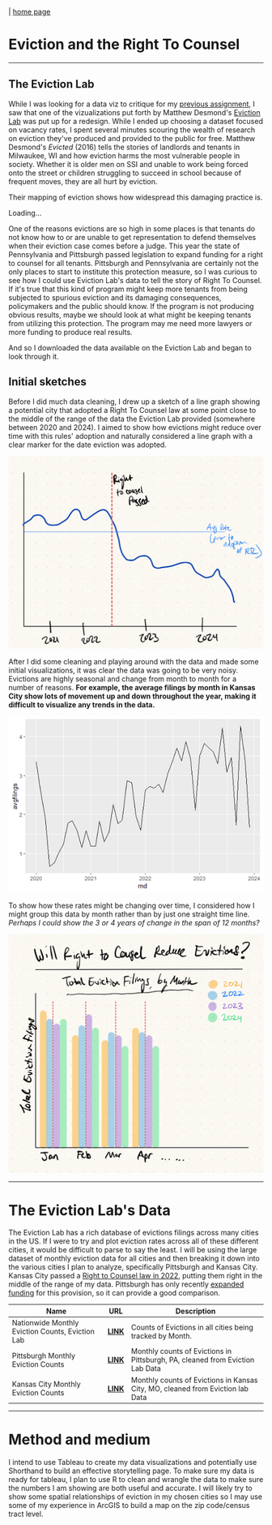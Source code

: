 | [home page](https://morgansh9212.github.io/morgan_shaw_portfolio/)



# Eviction and the Right To Counsel
-----------
## The Eviction Lab

While I was looking for a data viz to critique for my [previous assignment](MakeoverMonday_34.html), I saw that one of the vizualizations put forth by Matthew Desmond's [Eviction Lab](evictionlab.org) was put up for a redesign. 
While I ended up choosing a dataset focused on vacancy rates, I spent several minutes scouring the wealth of research on eviction they've produced and provided to the public for free. 
Matthew Desmond's *Evicted* (2016) tells the stories of landlords and tenants in Milwaukee, WI and how eviction harms the most vulnerable people in society. 
Whether it is older men on SSI and unable to work being forced onto the street or children struggling to succeed in school because of frequent moves, they are all hurt by eviction.

Their mapping of eviction shows how widespread this damaging practice is. 
<div data-pym-src="https://evictionlab.org/map/?m=raw&c=p&b=efr&s=all&r=states&y=2018&z=3.94&lat=38.14&lon=-97.54&lang=en&embed=true">Loading...</div><script type="text/javascript" src="https://pym.nprapps.org/pym-loader.v1.min.js"></script>

One of the reasons evictions are so high in some places is that tenants do not know how to or are unable to get representation to defend themselves when their eviction case comes before a judge. This year the state of Pennsylvania and Pittsburgh passed legislation to expand funding for a right to counsel for all tenants. Pittsburgh and Pennsylvania are certainly not the only places to start to institute this protection measure, so I was curious to see how I could use Eviction Lab's data to tell the story of Right To Counsel. If it's true that this kind of program might keep more tenants from being subjected to spurious eviction and its damaging consequences, policymakers and the public should know. If the program is not producing obvious results, maybe we should look at what might be keeping tenants from utilizing this protection. The program may me need more lawyers or more funding to produce real results. 

And so I downloaded the data available on the Eviction Lab and began to look through it.

## Initial sketches
Before I did much data cleaning, I drew up a sketch of a line graph showing a potential city that adopted a Right To Counsel law at some point close to the middle of the range of the data the Eviction Lab provided (somewhere between 2020 and 2024). I aimed to show how evictions might reduce over time with this rules' adoption and naturally considered a line graph with a clear marker for the date eviction was adopted.  

<img src="fp_pi_sketch1.png"
  width="600"/>

After I did some cleaning and playing around with the data and made some initial visualizations, it was clear the data was going to be very noisy. Evictions are highly seasonal and change from month to month for a number of reasons. 
**For example, the average filings by month in Kansas City show lots of movement up and down throughout the year, making it difficult to visualize any trends in the data.**  

![Line graph of average filings in KC showing lots of movement up and down](/kc_avgevictionfilingsbymonth.png)

To show how these rates might be changing over time, I considered how I might group this data by month rather than by just one straight time line. 
*Perhaps I could show the 3 or 4 years of change in the span of 12 months?*  


<img src="fp_pi_sketch2bar.png"
    width="600"/>

------------------------------------  
# The Eviction Lab's Data

The Eviction Lab has a rich database of evictions filings across many cities in the US. If I were to try and plot eviction rates across all of these different cities, it would be difficult to parse to say the least. 
I will be using the large dataset of monthly eviction data for all cities and then breaking it down into the various cities I plan to analyze, specifically Pittsburgh and Kansas City. Kansas City passed a [Right to Counsel law in 2022](https://www.kansascity.com/news/politics-government/article256472976.html), putting them right in the middle of the range of my data. Pittsburgh has only recently [expanded funding](https://www.post-gazette.com/news/politics-local/2024/09/04/pittsburgh-city-council-funding-eviction-prevention-programs/stories/202409040078#:~:text=City%20Council%20approves%20additional%20funding%20for%20eviction%20prevention%20programs,-Hallie%20Lauer&text=Nearly%20a%20quarter%20of%20Pittsburgh's,by%20City%20Council%20on%20Wednesday.) for this provision, so it can provide a good comparison.  


| Name | URL | Description |
|------|-----|-------------|
|Nationwide Monthly Eviction Counts, Eviction Lab|[**LINK**](https://evictionlab.org/eviction-tracking/get-the-data/#:~:text=Monthly%20Data-,All%20Cities,-%2D)| Counts of Evictions in all cities being tracked by Month.|
|Pittsburgh Monthly Eviction Counts|[**LINK**](/pgh_eviction_data.csv)|Monthly counts of Evictions in Pittsburgh, PA, cleaned from Eviction Lab Data|
|Kansas City Monthly Eviction Counts|[**LINK**](/kc_evictions_sepdate.csv)|Monthly counts of Evictions in Kansas City, MO, cleaned from Eviction lab Data|
--------
# Method and medium
I intend to use Tableau to create my data visualizations and potentially use Shorthand to build an effective storytelling page. 
To make sure my data is ready for tableau, I plan to use R to clean and wrangle the data to make sure the numbers I am showing are both useful and accurate. 
I will likely try to show some spatial relationships of eviction in my chosen cities so I may use some of my experience in ArcGIS to build a map on the zip code/census tract level. 

